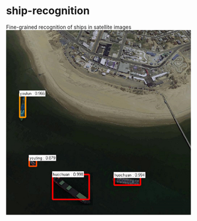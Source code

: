 # ship-recognition
Fine-grained recognition of ships in satellite images
![image](https://github.com/Johncheng1/ship-recognition/raw/master/output/1234.jpg)
